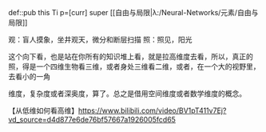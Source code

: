 def::pub this Ti p=[curr] super [[自由与局限|λ:/Neural-Networks/元素/自由与局限]]

观：盲人摸象，坐井观天，微分和断层扫描
照：照见，阳光

这个向下看，也是站在你所有的知识堆上看，就是拉高维度去看，所以，真正的照，得是一个四维生物看三维，或者身处三维看二维，或者，在一个大的视野里，去看小的一角

维度，复杂度或者深奥度，算了。总之是借用空间维度或者数学维度的概念。


【从低维如何看高维】https://www.bilibili.com/video/BV1pT411v7Ej?vd_source=d4d877e6de76bf57667a1926005fcd65